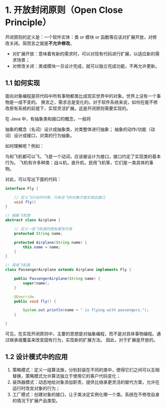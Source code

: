 # 1. 开放封闭原则（Open Close Principle）

开闭原则的定义是：一个软件实体：类 or 模块 or 函数等应该对扩展开放，对修改关闭。简而言之就是**不允许修改**。

- 对扩展开放：意味着有新的需求时，可以对现有代码进行扩展，以适应新的需求场景；
- 对修改关闭：类或模块一旦设计完成，就可以独立完成功能，不再允许更新。

## 1.1 如何实现

面向对象编程是将代码中所有事物都类比成现实世界中的对象。世界上没有一个事物是一成不变的。
换言之，需求总是变化的。对于软件系统来说，如何在能不修改原有系统的前提下，实现灵活扩展。这是开闭原则需要实现的。

在 Java 中，有抽象类和接口的概念，一般将

抽象的概念（名词）设计成抽象类，对类整体进行抽象；
抽象的动作/功能（动词）设计成接口，对类的行为抽象。

如何理解呢？例如：

鸟和飞机都可以飞，飞是一个动词，应该被设计为接口，接口约定了实现类的基本行为。
飞机有许多种类：战斗机，直升机，民用飞机等，它们是一类具体的事物。

对此，可以写出下面的代码：

```java
interface Fly {

    // 定义飞行动作约束，只有会飞的对象才能实现此接口
    void fly()
}

// 抽象飞机类
abstract class Airplane {

    // 定义一些飞机类的固有属性约束
    protected String name;

    protected Airplane(String name) {
        this.name = name;
    }
}

// 具体飞机类
class PassengerAirplane extends Airplane implements Fly {

    public PassengerAirplane(String name) {
        super(name);
    }

    @Override
    public void fly() {

        System.out.println(name + " is flying with passengers.");
    }

}
```

可见，在实现开闭原则中，主要的思想是对抽象编程，而不是对具体事物编程。通过继承或覆盖来改变固有行为，实现新的扩展方法。
因此，对于扩展是开放的。

## 1.2 设计模式中的应用

1. 策略模式：定义一组算法族，分别封装在不同的类中，使得它们之间可以互相替换，策略模式允许算法独立于使用它的客户代码变化；
2. 装饰器模式：动态地给对象添加职责，提供比继承更灵活的替代方案，允许在运行时改变对象的行为；
3. 工厂模式：创建对象的接口，让子类决定实例化哪一个类。系统在不修改自身的情况下扩展产品类型。
